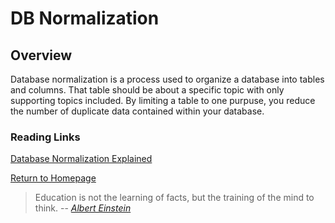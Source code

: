 # DB Normalization
 
  
## Overview
Database normalization is a process used to organize a database into tables and columns. That table should be about a specific topic with only supporting topics included. By limiting a table to one purpuse, you reduce the number of duplicate data contained within your database.



### Reading Links
[Database Normalization Explained](https://www.essentialsql.com/get-ready-to-learn-sql-database-normalization-explained-in-simple-english/)


[Return to Homepage](https://claudiobailon.github.io/reading-notes/301.html)


 
>Education is not the learning of facts,
>but the training of the mind to think.
> -- <cite>[Albert Einstein][1]</cite>

[1]:https://www.goodreads.com/quotes/6137386-education-is-not-the-learning-of-facts-but-the-training 